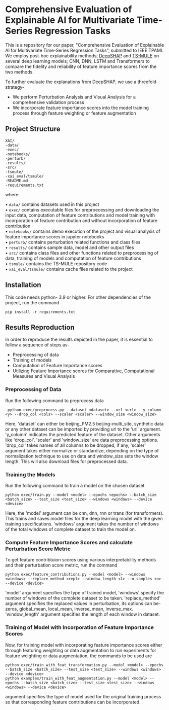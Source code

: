 # Comprehensive Evaluation of Explainable AI for Multivariate Time-Series Regression Tasks
This is a repository for our paper, "Comprehensive Evaluation of Explainable AI for Multivariate Time-Series Regression Tasks", submitted to IEEE TPAMI. We employ post-hoc explainability methods; [DeepSHAP](https://github.com/shap/shap) and [TS-MULE](https://github.com/dbvis-ukon/ts-mule) on several deep learning models; CNN, DNN, LSTM and Transformers to compare the fidelity and reliability of feature importance scores from the two methods.

To further evaluate the explanations from DeepSHAP, we use a threefold strategy-
- We perform Perturbation Analysis and Visual Analysis for a comprehensive validation process
- We incorporate feature importance scores into the model training process through feature weighting or feature augmentation

## Project Structure

    XAI/
    -data/
    -exec/
    -notebooks/
    -perturb/
    -results/
    -src/
    -tsmule/
    -xai_eval/tsmule/
    -README.md
    -requirements.txt

where:

&#8226; `data/` contains datasets used in this project  
&#8226; `exec/` contains executable files for preproecessing and downloading the input data, computation of feature contributions and model training with incorporation of feature contribution and without incorporation of feature contribution  
&#8226; `notebooks/` contains demo execution of the project and visual analysis of feature importance scores in jupyter notebooks  
&#8226; `perturb/` contains perturbation related functions and class files  
&#8226; `results/` contains sample data, model and other output files  
&#8226; `src/` contains class files and other functions related to preprocessing of data, training of models and computation of feature contributions  
&#8226; `tsmule/` contains the TS-MULE repository code  
&#8226; `xai_eval/tsmule/` contains cache files related to the project   


## Installation

This code needs python- 3.9 or higher. For other dependencies of the project, run the command


    pip install -r requirements.txt 

## Results Reproduction
In order to reproduce the results depicted in the paper, it is essential to follow a sequence of steps as-
- Preprocessing of data  
- Training of models
- Computation of Feature Importance scores
- Utilizing Feature Importance scores for Comparative, Computational Measures and Visual Analysis


 ### Preprocessing of Data
 Run the following command to preprocess data


     python exec/preprocess.py --dataset <dataset> --url <url> --y_column <y> --drop_col <cols> --scaler <scaler> --window_size <window_size>

 Here, 'dataset' can either be beijing_PM2.5 beijing-multi_site, synthetic data or any other dataset can be imported by providing url to the 'url' argument. 'y_column' indicates the predicted feature of the dataset. Other arguments like 'drop_col', 'scaler' and 'window_size' are data preprocessing options. 'drop_col' takes names of all columns to be dropped, if any, 'scaler' argument takes either normalize or standardize, depending on the type of normalization technique to use on data and window_size sets the window length. This will also download files for preprocessed data.

### Training the Models
Run the following command to train a model on the chosen dataset

    python exec/train.py --model <model> --epochs <epochs> --batch_size <batch_size> --test_size <test_size> --windows <windows> --device <device>
    
Here, the 'model' argument can be cnn, dnn, rnn or trans (for transformers). This trains and saves model files for the deep learning model with the given training specifications. 'windows' argument takes the number of windows of the total windows of complete dataset to train the model on.   

### Compute Feature Importance Scores and calculate Perturbation Score Metric
To get feature contribtuion scores using various interpretability methods and their perturbation score metric, run the command

    python exec/feature_contributions.py --model <model> --windows <windows> --replace_method <repl> --window_length <l> --n_samples <n> --device <device>

'model' argument specifies the type of trained model, 'windows' specify the number of windows of the complete dataset to be taken. 'replace_method' argument specifies the replaced values in perturbation, its options can be- zeros, global_mean, local_mean, inverse_mean, inverse_max. 'window_length' argument specifies the length of each window in dataset. 

### Training of Model with Incorporation of Feature Importance Scores
Now, for training model with incorporating feature importance scores either through featuring weighting or data augmentation to run experiments for feature weighting or data augmentation, the commands to be used are

    python exec/train_with_feat_transformation.py --model <model> --epochs --batch_size <batch_size> --test_size <test_size> --windows <windows> --device <device>
    python examples/train_with_feat_augmentation.py --model <model> --epochs --batch_size <batch_size> --test_size <test_size> --windows <windows> --device <device>

<model> argument specifies the type of model used for the original training process so that corresponding feature contributions can be incorporated. 
